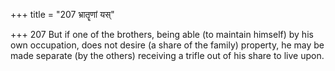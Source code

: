 +++
title = "207 भ्रातॄणां यस्"

+++
207	But if one of the brothers, being able (to maintain himself) by his own occupation, does not desire (a share of the family) property, he may be made separate (by the others) receiving a trifle out of his share to live upon.